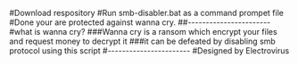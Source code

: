#Download respository 
#Run smb-disabler.bat as a command prompet file
#Done your are protected against wanna cry.
##-----------------------
#what is wanna cry?
###Wanna cry is a ransom which encrypt your files and request money to decrypt it
###it can be defeated by disabling smb protocol using this script
#-----------------------
#Designed by Electrovirus
